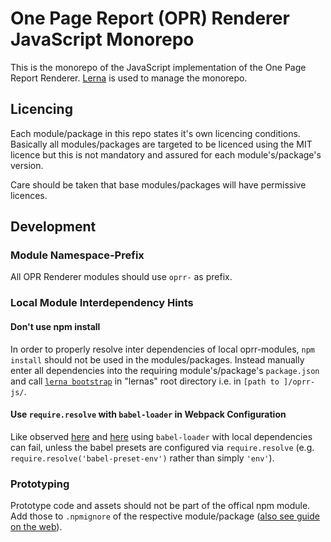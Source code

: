 # One Page Report (OPR) Renderer JavaScript Monorepo

This is the monorepo of the JavaScript implementation of the One Page Report Renderer. [Lerna](https://github.com/lerna/lerna) is used to manage the monorepo.

## Licencing

Each module/package in this repo states it's own licencing conditions. Basically all modules/packages are targeted to be licenced using the MIT licence but this is not mandatory and assured for each module's/package's version.

Care should be taken that base modules/packages will have permissive licences.

## Development

### Module Namespace-Prefix
All OPR Renderer modules should use `oprr-` as prefix.

### Local Module Interdependency Hints

#### Don't use npm install 
In order to properly resolve inter dependencies of local oprr-modules, `npm install` should not be used in the modules/packages. Instead manually enter all dependencies into the requiring module's/package's `package.json` and call [`lerna bootstrap`](https://github.com/lerna/lerna#bootstrap) in "lernas" root directory i.e. in `[path to ]/oprr-js/`.

#### Use `require.resolve` with `babel-loader` in Webpack Configuration
Like observed [here](https://github.com/babel/babel-loader/issues/149) and [here](https://stackoverflow.com/questions/34574403/how-to-set-resolve-for-babel-loader-presets/)
using `babel-loader` with local dependencies can fail, unless the babel presets are configured via `require.resolve` (e.g. `require.resolve('babel-preset-env')` rather than simply `'env'`).

### Prototyping
Prototype code and assets should not be part of the offical npm module. Add those to `.npmignore` of the respective module/package ([also see guide on the web](https://docs.npmjs.com/misc/developers#keeping-files-out-of-your-package)).



